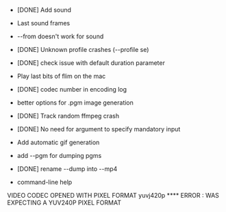 * [DONE] Add sound
* Last sound frames
* --from doesn't work for sound
* [DONE] Unknown profile crashes (--profile se)
* [DONE] check issue with default duration parameter
* Play last bits of flim on the mac
* [DONE] codec number in encoding log
* better options for .pgm image generation
* [DONE] Track random ffmpeg crash
* [DONE] No need for argument to specify mandatory input
* Add automatic gif generation

* add --pgm for dumping pgms
* [DONE] rename --dump into --mp4

* command-line help

VIDEO CODEC OPENED WITH PIXEL FORMAT yuvj420p
**** ERROR : WAS EXPECTING A YUV240P PIXEL FORMAT

